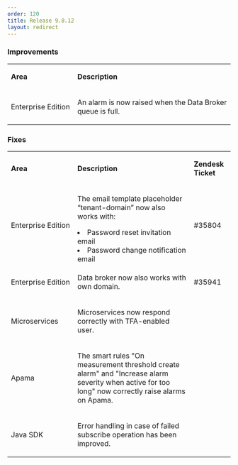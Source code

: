 ```yaml
---
order: 120
title: Release 9.8.12
layout: redirect
---
```


### Improvements

<table class="c8">

<col width = 150>

<tbody>

<tr class="c10">

<td class="c11" colspan="1" rowspan="1">

<span class="c0"><strong>Area</strong></span>

</td>

<td class="c18" colspan="1" rowspan="1">

<span class="c0"><strong>Description</strong></span>

</td>

</tr>

<tr class="c10">

<td class="c11" colspan="1" rowspan="1">

<span class="c4">Enterprise Edition</span>

</td>

<td class="c18" colspan="1" rowspan="1">

<span class="c4">An alarm is now raised when the Data Broker queue is full.</span>

</td>

</tr>

</tbody>

</table>

### Fixes

<table class="c8">

<col width = 150>

<tbody>

<tr class="c10">

<td class="c11" colspan="1" rowspan="1">

<span class="c0"><strong>Area</strong></span>

</td>

<td class="c15" colspan="1" rowspan="1">

<span class="c0"><strong>Description</strong></span>

</td>

<td class="c3" colspan="1" rowspan="1">

<span class="c0"><strong>Zendesk Ticket</strong></span>

</td>

</tr>

<tr class="c10">

<td class="c11" colspan="1" rowspan="1">

<span class="c4">Enterprise Edition</span>

</td>

<td class="c15" colspan="1" rowspan="1">

<span class="c4">The email template placeholder “tenant-domain” now also works with:</span>


<li><span class="c4">Password reset invitation email</span><li>
<span class="c4">Password change notification email                </span>

</td>

<td class="c3" colspan="1" rowspan="1">

<span class="c4">#35804</span>

</td>

</tr>

<tr class="c10">

<td class="c11" colspan="1" rowspan="1">

<span class="c4">Enterprise Edition</span>

</td>

<td class="c15" colspan="1" rowspan="1">

<span class="c4">Data broker now also works with own domain.        </span>

</td>

<td class="c3" colspan="1" rowspan="1">

<span class="c4">#35941</span>

</td>

</tr>

<tr class="c9">

<td class="c11" colspan="1" rowspan="1">

<span class="c4">Microservices</span>

</td>

<td class="c15" colspan="1" rowspan="1">

<span class="c4">Microservices now respond correctly with TFA-enabled user.</span>

</td>

<td class="c3" colspan="1" rowspan="1">

<span class="c0"></span>

</td>

</tr>

<tr class="c10">

<td class="c11" colspan="1" rowspan="1">

<span class="c4">Apama</span>

</td>

<td class="c15" colspan="1" rowspan="1">

<span class="c4">The smart rules "On measurement threshold create alarm" and "Increase alarm severity when active for too long" now correctly raise alarms on Apama.</span>

</td>

<td class="c3" colspan="1" rowspan="1">

<span class="c0"></span>

</td>

</tr>

<tr class="c10">

<td class="c11" colspan="1" rowspan="1">

<span class="c4">Java SDK</span>

</td>

<td class="c15" colspan="1" rowspan="1">

<span class="c4">Error handling in case of failed subscribe operation has been improved.</span>

</td>

<td class="c3" colspan="1" rowspan="1">

<span class="c0"></span>

</td>

</tr>

</tbody>

</table>
